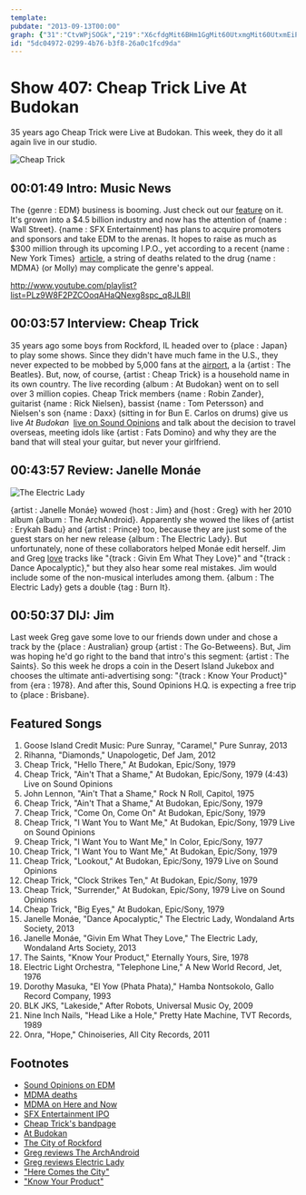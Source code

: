 ```yaml
---
template: 
pubdate: "2013-09-13T00:00"
graph: {"31":"CtvWPjSOGk","219":"X6cfdgMit6BHm1GgMit60UtxmgMit60UtxmEiP810UtxmVfops0UtxmKt9fK","6L":"nURONuxgiGVoMOdnURONUC48hnUROND6gSWnURON","2CD":"FeJ50weZJv"}
id: "5dc04972-0299-4b76-b3f8-26a0c1fcd9da"
---
```






# Show 407: Cheap Trick Live At Budokan

35 years ago Cheap Trick were Live at Budokan. This week, they do it all again live in our studio.

![Cheap Trick](https://static.soundopinions.org/images/2013/cheaptrick.jpg)



## 00:01:49 Intro: Music News

The {genre : EDM} business is booming. Just check out our [feature](/show/341/) on it. It's grown into a $4.5 billion industry and now has the attention of {name : Wall Street}. {name : SFX Entertainment} has plans to acquire promoters and sponsors and take EDM to the arenas. It hopes to raise as much as $300 million through its upcoming I.P.O., yet according to a recent {name : New York Times}  [article](http://www.nytimes.com/2013/09/10/arts/music/drugs-at-music-festivals-are-threat-to-investors-as-well-as-fans.html?pagewanted=all&_r=0), a string of deaths related to the drug {name : MDMA} (or Molly) may complicate the genre's appeal.

http://www.youtube.com/playlist?list=PLz9W8F2PZCOoqAHaQNexg8spc_q8JLBlI



## 00:03:57 Interview: Cheap Trick

35 years ago some boys from Rockford, IL headed over to {place : Japan} to play some shows. Since they didn't have much fame in the U.S., they never expected to be mobbed by 5,000 fans at the [airport](http://www.tokyo-airport-bldg.co.jp/en/), a la {artist : The Beatles}. But, now, of course, {artist : Cheap Trick} is a household name in its own country. The live recording {album : At Budokan} went on to sell over 3 million copies. Cheap Trick members {name : Robin Zander}, guitarist {name : Rick Nielsen}, bassist {name : Tom Petersson} and Nielsen's son {name : Daxx} (sitting in for Bun E. Carlos on drums) give us live *At Budokan*  [live on Sound Opinions](http://www.youtube.com/playlist?list=PLz9W8F2PZCOoqAHaQNexg8spc_q8JLBlI) and talk about the decision to travel overseas, meeting idols like {artist : Fats Domino} and why they are the band that will steal your guitar, but never your girlfriend.



## 00:43:57 Review: Janelle Monáe

![The Electric Lady](https://static.soundopinions.org/assets/407/2190.jpg)

{artist : Janelle Monáe} wowed {host : Jim} and {host : Greg} with her 2010 album {album : The ArchAndroid}. Apparently she wowed the likes of {artist : Erykah Badu} and {artist : Prince} too, because they are just some of the guest stars on her new release {album : The Electric Lady}. But unfortunately, none of these collaborators helped Monáe edit herself. Jim and Greg [love](http://articles.chicagotribune.com/2013-09-08/entertainment/chi-janelle-monae-electric-lady-review-20130908_1_archandroid-janelle-monae-ep-metropolis) tracks like "{track : Givin Em What They Love}" and "{track : Dance Apocalyptic}," but they also hear some real mistakes. Jim would include some of the non-musical interludes among them. {album : The Electric Lady} gets a double {tag : Burn It}.



## 00:50:37 DIJ: Jim

Last week Greg gave some love to our friends down under and chose a track by the {place : Australian} group {artist : The Go-Betweens}. But, Jim was hoping he'd go right to the band that intro's this segment: {artist : The Saints}. So this week he drops a coin in the Desert Island Jukebox and chooses the ultimate anti-advertising song: "{track : Know Your Product}" from {era : 1978}. And after this, Sound Opinions H.Q. is expecting a free trip to {place : Brisbane}.



## Featured Songs

1. Goose Island Credit Music: Pure Sunray, "Caramel," Pure Sunray, 2013
2. Rihanna, "Diamonds," Unapologetic, Def Jam, 2012
3. Cheap Trick, "Hello There," At Budokan, Epic/Sony, 1979
4. Cheap Trick, "Ain't That a Shame," At Budokan, Epic/Sony, 1979 (4:43) Live on Sound Opinions
5. John Lennon, "Ain't That a Shame," Rock N Roll, Capitol, 1975
6. Cheap Trick, "Ain't That a Shame," At Budokan, Epic/Sony, 1979
7. Cheap Trick, "Come On, Come On" At Budokan, Epic/Sony, 1979
8. Cheap Trick, "I Want You to Want Me," At Budokan, Epic/Sony, 1979 Live on Sound Opinions
9. Cheap Trick, "I Want You to Want Me," In Color, Epic/Sony, 1977
10. Cheap Trick, "I Want You to Want Me," At Budokan, Epic/Sony, 1979
11. Cheap Trick, "Lookout," At Budokan, Epic/Sony, 1979 Live on Sound Opinions
12. Cheap Trick, "Clock Strikes Ten," At Budokan, Epic/Sony, 1979
13. Cheap Trick, "Surrender," At Budokan, Epic/Sony, 1979 Live on Sound Opinions
14. Cheap Trick, "Big Eyes," At Budokan, Epic/Sony, 1979
15. Janelle Monáe, "Dance Apocalyptic," The Electric Lady, Wondaland Arts Society, 2013
16. Janelle Monáe, "Givin Em What They Love," The Electric Lady, Wondaland Arts Society, 2013
17. The Saints, "Know Your Product," Eternally Yours, Sire, 1978
18. Electric Light Orchestra, "Telephone Line," A New World Record, Jet, 1976
19. Dorothy Masuka, "El Yow (Phata Phata)," Hamba Nontsokolo, Gallo Record Company, 1993
20. BLK JKS, "Lakeside," After Robots, Universal Music Oy, 2009
21. Nine Inch Nails, "Head Like a Hole," Pretty Hate Machine, TVT Records, 1989
22. Onra, "Hope," Chinoiseries, All City Records, 2011



## Footnotes

- [Sound Opinions on EDM](http://www.soundopinions.org/shownotes/2012/060812/shownotes.html)
- [MDMA deaths](http://www.nytimes.com/2013/09/10/arts/music/drugs-at-music-festivals-are-threat-to-investors-as-well-as-fans.html?pagewanted=all&_r=0)
- [MDMA on Here and Now](http://hereandnow.wbur.org/2013/09/04/drug-molly-concerns)
- [SFX Entertainment IPO](http://www.forbes.com/sites/ryanmac/2013/06/28/sfx-entertainment-to-take-electronic-dance-music-to-wall-street-with-ipo/)
- [Cheap Trick's bandpage](http://www.cheaptrick.com/)
- [At Budokan](http://www.allmusic.com/album/at-budokan-mw0000193212)
- [The City of Rockford](http://www.ci.rockford.il.us/)
- [Greg reviews The ArchAndroid](http://leisureblogs.chicagotribune.com/turn_it_up/2010/05/album-review-janelle-monae-the-archandroid.html)
- [Greg reviews Electric Lady](http://articles.chicagotribune.com/2013-09-08/entertainment/chi-janelle-monae-electric-lady-review-20130908_1_archandroid-janelle-monae-ep-metropolis)
- ["Here Comes the City"](http://www.youtube.com/watch?v=GZ9k5HbNE6o)
- ["Know Your Product"](http://www.youtube.com/watch?v=NLbyaNbhHdU)